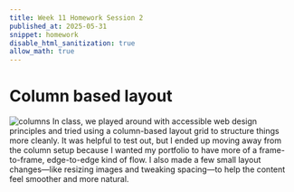 ```yaml
---
title: Week 11 Homework Session 2
published_at: 2025-05-31
snippet: homework
disable_html_sanitization: true
allow_math: true
---
```


# Column based layout
![columns](columns.png)
In class, we played around with accessible web design principles and tried using a column-based layout grid to structure things more cleanly. It was helpful to test out, but I ended up moving away from the column setup because I wanted my portfolio to have more of a frame-to-frame, edge-to-edge kind of flow. 
I also made a few small layout changes—like resizing images and tweaking spacing—to help the content feel smoother and more natural.
